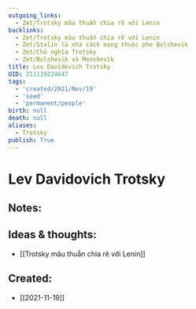 ```yaml
---
outgoing_links:
  - Zet/Trotsky mâu thuẫn chia rẽ với Lenin
backlinks:
  - Zet/Trotsky mâu thuẫn chia rẽ với Lenin
  - Zet/Stalin là nhà cách mạng thuộc phe Bolshevik
  - Zet/Chủ nghĩa Trotsky
  - Zet/Bolshevik và Menshevik
title: Lev Davidovich Trotsky
UID: 211119224647
tags:
  - 'created/2021/Nov/19'
  - 'seed'
  - 'permanent/people'
birth: null
death: null
aliases:
  - Trotsky
publish: True
---
```

# Lev Davidovich Trotsky

## Notes:


## Ideas & thoughts:
- [[Trotsky mâu thuẫn chia rẽ với Lenin]]
## Created:
- [[2021-11-19]]
